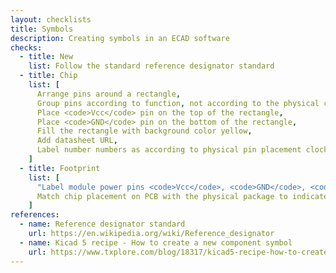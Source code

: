 ```yaml
---
layout: checklists
title: Symbols
description: Creating symbols in an ECAD software
checks:
  - title: New
    list: Follow the standard reference designator standard
  - title: Chip
    list: [
      Arrange pins around a rectangle,
      Group pins according to function, not according to the physical chip,
      Place <code>Vcc</code> pin on the top of the rectangle,
      Place <code>GND</code> pin on the bottom of the rectangle,
      Fill the rectangle with background color yellow,
      Add datasheet URL,
      Label number numbers as according to physical pin placement clockwise,
    ]
  - title: Footprint
    list: [
      "Label module power pins <code>Vcc</code>, <code>GND</code>, <code>5V</code>, <code>3V3</code>, and <code>EN</code>, <code>RST</code> pins on silkscreen",
      Match chip placement on PCB with the physical package to indicate <code>o</code> or <code>◖</code> on the silkscreen
    ]
references:
  - name: Reference designator standard
    url: https://en.wikipedia.org/wiki/Reference_designator
  - name: Kicad 5 recipe - How to create a new component symbol
    url: https://www.txplore.com/blog/18317/kicad5-recipe-how-to-create-a-new-component-symbol
---
```

